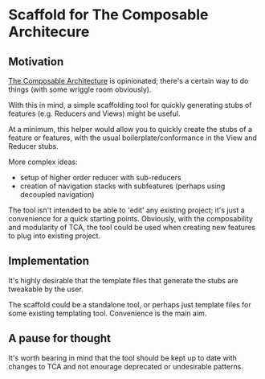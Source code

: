 # Scaffold for The Composable Architecure 

## Motivation

[The Composable Architecture](https://github.com/pointfreeco/swift-composable-architecture) is opinionated; there's a certain way to do things (with some wriggle room obviously).

With this in mind, a simple scaffolding tool for quickly generating stubs of features (e.g. Reducers and Views) might be useful.

At a minimum, this helper would allow you to quickly create the stubs of a feature or features, with the usual boilerplate/conformance in the View and Reducer stubs.

More complex ideas:

* setup of higher order reducer with sub-reducers
* creation of navigation stacks with subfeatures (perhaps using decoupled navigation)

The tool isn't intended to be able to 'edit' any existing project; it's just a convenience for a quick starting points. Obviously, with the composability and modularity of TCA, the tool could be used when creating new features to plug into existing project.

## Implementation

It's highly desirable that the template files that generate the stubs are tweakable by the user.

The scaffold could be a standalone tool, or perhaps just template files for some existing templating tool. Convenience is the main aim.

## A pause for thought

It's worth bearing in mind that the tool should be kept up to date with changes to TCA and not enourage deprecated or undesirable patterns.

